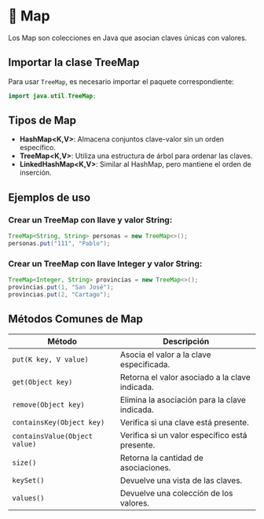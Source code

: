 # 🌳 Map

Los Map son colecciones en Java que asocian claves únicas con valores.

## Importar la clase TreeMap

Para usar `TreeMap`, es necesario importar el paquete correspondiente:

```java
import java.util.TreeMap;
```
## Tipos de Map
- **HashMap<K,V>**: Almacena conjuntos clave-valor sin un orden específico.
- **TreeMap<K,V>**: Utiliza una estructura de árbol para ordenar las claves.
- **LinkedHashMap<K,V>**: Similar al HashMap, pero mantiene el orden de inserción.

## Ejemplos de uso

### Crear un TreeMap con llave y valor String:

```java
TreeMap<String, String> personas = new TreeMap<>();
personas.put("111", "Pablo");
```


### Crear un TreeMap con llave Integer y valor String:
```java
TreeMap<Integer, String> provincias = new TreeMap<>();
provincias.put(1, "San José");
provincias.put(2, "Cartago");
```

## Métodos Comunes de Map

| Método                      | Descripción                                               |
|-----------------------------|-----------------------------------------------------------|
| `put(K key, V value)`       | Asocia el valor a la clave especificada.                  |
| `get(Object key)`           | Retorna el valor asociado a la clave indicada.            |
| `remove(Object key)`        | Elimina la asociación para la clave indicada.             |
| `containsKey(Object key)`   | Verifica si una clave está presente.                      |
| `containsValue(Object value)` | Verifica si un valor específico está presente.           |
| `size()`                    | Retorna la cantidad de asociaciones.                      |
| `keySet()`                  | Devuelve una vista de las claves.                         |
| `values()`                  | Devuelve una colección de los valores.                    |